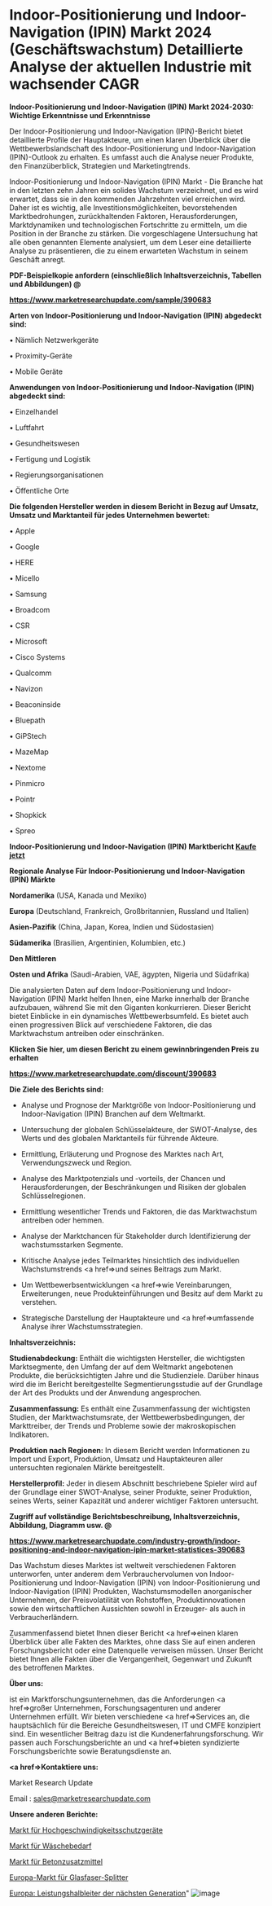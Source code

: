 # Indoor-Positionierung und Indoor-Navigation (IPIN) Markt 2024 (Geschäftswachstum) Detaillierte Analyse der aktuellen Industrie mit wachsender CAGR

<strong>Indoor-Positionierung und Indoor-Navigation (IPIN) Markt 2024-2030: Wichtige Erkenntnisse und Erkenntnisse</strong>

Der Indoor-Positionierung und Indoor-Navigation (IPIN)-Bericht bietet detaillierte Profile der Hauptakteure, um einen klaren Überblick über die Wettbewerbslandschaft des Indoor-Positionierung und Indoor-Navigation (IPIN)-Outlook zu erhalten. Es umfasst auch die Analyse neuer Produkte, den Finanzüberblick, Strategien und Marketingtrends.

Indoor-Positionierung und Indoor-Navigation (IPIN) Markt - Die Branche hat in den letzten zehn Jahren ein solides Wachstum verzeichnet, und es wird erwartet, dass sie in den kommenden Jahrzehnten viel erreichen wird. Daher ist es wichtig, alle Investitionsmöglichkeiten, bevorstehenden Marktbedrohungen, zurückhaltenden Faktoren, Herausforderungen, Marktdynamiken und technologischen Fortschritte zu ermitteln, um die Position in der Branche zu stärken. Die vorgeschlagene Untersuchung hat alle oben genannten Elemente analysiert, um dem Leser eine detaillierte Analyse zu präsentieren, die zu einem erwarteten Wachstum in seinem Geschäft anregt.



<strong><b>PDF-Beispielkopie anfordern (einschließlich Inhaltsverzeichnis, Tabellen und Abbildungen) @ </b></strong>

<strong><a href=https://www.marketresearchupdate.com/sample/390683>

<strong>https://www.marketresearchupdate.com/sample/390683</u></a></strong></strong>



<strong>Arten von Indoor-Positionierung und Indoor-Navigation (IPIN) abgedeckt sind:</strong>

• Nämlich Netzwerkgeräte

• Proximity-Geräte

• Mobile Geräte



<strong>Anwendungen von Indoor-Positionierung und Indoor-Navigation (IPIN) abgedeckt sind:</strong>

• Einzelhandel

• Luftfahrt

• Gesundheitswesen

• Fertigung und Logistik

• Regierungsorganisationen

• Öffentliche Orte



<strong>Die folgenden Hersteller werden in diesem Bericht in Bezug auf Umsatz, Umsatz und Marktanteil für jedes Unternehmen bewertet:</strong>

• Apple

• Google

• HERE

• Micello

• Samsung

• Broadcom

• CSR

• Microsoft

• Cisco Systems

• Qualcomm

• Navizon

• Beaconinside

• Bluepath

• GiPStech

• MazeMap

• Nextome

• Pinmicro

• Pointr

• Shopkick

• Spreo



<strong>Indoor-Positionierung und Indoor-Navigation (IPIN) Marktbericht <a href=https://www.marketresearchupdate.com/buynow/390683>Kaufe jetzt</a></strong>



<strong>Regionale Analyse Für Indoor-Positionierung und Indoor-Navigation (IPIN) Märkte</strong>



<strong>Nordamerika</strong> (USA, Kanada und Mexiko)



<strong>Europa</strong> (Deutschland, Frankreich, Großbritannien, Russland und Italien)



<strong>Asien-Pazifik</strong> (China, Japan, Korea, Indien und Südostasien)



<strong>Südamerika</strong> (Brasilien, Argentinien, Kolumbien, etc.)



<strong>Den Mittleren</strong> 

<strong>Osten und Afrika</strong> (Saudi-Arabien, VAE, ägypten, Nigeria und Südafrika)

Die analysierten Daten auf dem Indoor-Positionierung und Indoor-Navigation (IPIN) Markt helfen Ihnen, eine Marke innerhalb der Branche aufzubauen, während Sie mit den Giganten konkurrieren. Dieser Bericht bietet Einblicke in ein dynamisches Wettbewerbsumfeld. Es bietet auch einen progressiven Blick auf verschiedene Faktoren, die das Marktwachstum antreiben oder einschränken.



<strong>Klicken Sie hier, um diesen Bericht zu einem gewinnbringenden Preis zu erhalten
</strong>

<strong><a href=https://www.marketresearchupdate.com/discount/390683>https://www.marketresearchupdate.com/discount/390683</b></u></strong></a>



<strong>Die Ziele des Berichts sind:</strong>

- Analyse und Prognose der Marktgröße von Indoor-Positionierung und Indoor-Navigation (IPIN) Branchen auf dem Weltmarkt.

- Untersuchung der globalen Schlüsselakteure, der SWOT-Analyse, des Werts und des globalen Marktanteils für führende Akteure.

- Ermittlung, Erläuterung und Prognose des Marktes nach Art, Verwendungszweck und Region.

- Analyse des Marktpotenzials und -vorteils, der Chancen und Herausforderungen, der Beschränkungen und Risiken der globalen Schlüsselregionen.

- Ermittlung wesentlicher Trends und Faktoren, die das Marktwachstum antreiben oder hemmen.

- Analyse der Marktchancen für Stakeholder durch Identifizierung der wachstumsstarken Segmente.

- Kritische Analyse jedes Teilmarktes hinsichtlich des individuellen Wachstumstrends <a href=>und</a> seines Beitrags zum Markt.

- Um Wettbewerbsentwicklungen <a href=>wie</a> Vereinbarungen, Erweiterungen, neue Produkteinführungen und Besitz auf dem Markt zu verstehen.

- Strategische Darstellung der Hauptakteure und <a href=>umfas</a>sende Analyse ihrer Wachstumsstrategien.



<strong>Inhaltsverzeichnis:</strong>



<strong>Studienabdeckung:</strong> Enthält die wichtigsten Hersteller, die wichtigsten Marktsegmente, den Umfang der auf dem Weltmarkt angebotenen Produkte, die berücksichtigten Jahre und die Studienziele. Darüber hinaus wird die im Bericht bereitgestellte Segmentierungsstudie auf der Grundlage der Art des Produkts und der Anwendung angesprochen.



<strong>Zusammenfassung:</strong> Es enthält eine Zusammenfassung der wichtigsten Studien, der Marktwachstumsrate, der Wettbewerbsbedingungen, der Markttreiber, der Trends und Probleme sowie der makroskopischen Indikatoren.



<strong>Produktion nach Regionen:</strong> In diesem Bericht werden Informationen zu Import und Export, Produktion, Umsatz und Hauptakteuren aller untersuchten regionalen Märkte bereitgestellt.



<strong>Herstellerprofil:</strong> Jeder in diesem Abschnitt beschriebene Spieler wird auf der Grundlage einer SWOT-Analyse, seiner Produkte, seiner Produktion, seines Werts, seiner Kapazität und anderer wichtiger Faktoren untersucht.



<strong><b>Zugriff auf vollständige Berichtsbeschreibung, Inhaltsverzeichnis, Abbildung, Diagramm usw. @ </b></strong>

<strong><a href=https://www.marketresearchupdate.com/industry-growth/indoor-positioning-and-indoor-navigation-ipin-market-statistices-390683>https://www.marketresearchupdate.com/industry-growth/indoor-positioning-and-indoor-navigation-ipin-market-statistices-390683</a></strong>

Das Wachstum dieses Marktes ist weltweit verschiedenen Faktoren unterworfen, unter anderem dem Verbrauchervolumen von Indoor-Positionierung und Indoor-Navigation (IPIN) von Indoor-Positionierung und Indoor-Navigation (IPIN) Produkten, Wachstumsmodellen anorganischer Unternehmen, der Preisvolatilität von Rohstoffen, Produktinnovationen sowie den wirtschaftlichen Aussichten sowohl in Erzeuger- als auch in Verbraucherländern.

Zusammenfassend bietet Ihnen dieser Bericht <a href=>einen</a> klaren Überblick über alle Fakten des Marktes, ohne dass Sie auf einen anderen Forschungsbericht oder eine Datenquelle verweisen müssen. Unser Bericht bietet Ihnen alle Fakten über die Vergangenheit, Gegenwart und Zukunft des betroffenen Marktes.



<strong>Über uns:</strong>

 ist ein Marktforschungsunternehmen, das die Anforderungen <a href=>großer</a> Unternehmen, Forschungsagenturen und anderer Unternehmen erfüllt. Wir bieten verschiedene <a href=>Services</a> an, die hauptsächlich für die Bereiche Gesundheitswesen, IT und CMFE konzipiert sind. Ein wesentlicher Beitrag dazu ist die Kundenerfahrungsforschung. Wir passen auch Forschungsberichte an und <a href=>bieten</a> syndizierte Forschungsberichte sowie Beratungsdienste an.



<strong><a href=>Kontaktiere uns:</a></strong>

Market Research Update

Email : sales@marketresearchupdate.com



<strong>Unsere anderen Berichte:</strong>

<a href=https://www.linkedin.com/pulse/high-speed-protectors-market-2023-size-growth>Markt für Hochgeschwindigkeitsschutzgeräte</a>

<a href=https://www.linkedin.com/pulse/linen-supply-market-industry-analysis-segments>Markt für Wäschebedarf</a>

<a href=https://www.linkedin.com/pulse/concrete-admixture-market-sizing-up-anticipating-trends>Markt für Betonzusatzmittel</a>

<a href=https://www.linkedin.com/pulse/europe-fiber-optic-splitter-market-2023-industry>Europa-Markt für Glasfaser-Splitter</a>

<a href=https://www.linkedin.com/pulse/europe-next-generation-power-semiconductors>Europa: Leistungshalbleiter der nächsten Generation</a>"
![image](https://github.com/Gayatrikarjule/Market-Analysis-361/assets/97346546/00fcc08c-b5ea-4764-986b-9bec0d404b55)
